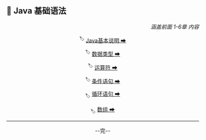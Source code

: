 ## 🚀 Java 基础语法

<div align="right">
    <i>涵盖前面 1-6章 内容</i>
</div>

<div align="center">

<sup>🏷</sup> [Java基本说明 ➡](%E7%AB%A0%E8%8A%821.md) 

<sup>🏷</sup> [数据类型 ➡](%E7%AB%A0%E8%8A%822.md)

<sup>🏷</sup> [运算符 ➡](%E7%AB%A0%E8%8A%823.md) 

<sup>🏷</sup> [条件语句 ➡](%E7%AB%A0%E8%8A%824.md)

<sub>🏷</sub> [循环语句 ➡](%E7%AB%A0%E8%8A%825.md) 

<sub>🏷</sub> [数组 ➡](%E7%AB%A0%E8%8A%826.md)

<hr>

--完--

</div>
